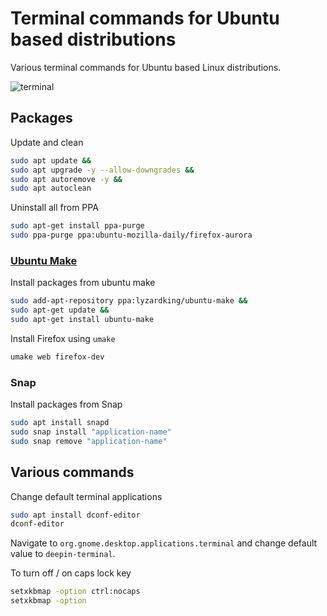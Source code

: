 # Terminal commands for Ubuntu based distributions

Various terminal commands for Ubuntu based Linux distributions.

![terminal](https://images.unsplash.com/photo-1518432031352-d6fc5c10da5a?ixlib=rb-1.2.1&ixid=eyJhcHBfaWQiOjEyMDd9&auto=format&fit=crop&w=1934&q=80)

## Packages

Update and clean

```bash
sudo apt update &&
sudo apt upgrade -y --allow-downgrades &&
sudo apt autoremove -y &&
sudo apt autoclean
```

Uninstall all from PPA

```bash
sudo apt-get install ppa-purge
sudo ppa-purge ppa:ubuntu-mozilla-daily/firefox-aurora
```

### [Ubuntu Make](https://wiki.ubuntu.com/ubuntu-make)

Install packages from ubuntu make

```bash
sudo add-apt-repository ppa:lyzardking/ubuntu-make &&
sudo apt-get update &&
sudo apt-get install ubuntu-make
```

Install Firefox using `umake`

```bash
umake web firefox-dev
```

### Snap

Install packages from Snap

```bash
sudo apt install snapd
sudo snap install "application-name"
sudo snap remove "application-name"
```

## Various commands

Change default terminal applications

```bash
sudo apt install dconf-editor
dconf-editor
```

Navigate to `org.gnome.desktop.applications.terminal` and change default value to `deepin-terminal`.

To turn off / on caps lock key

```bash
setxkbmap -option ctrl:nocaps
setxkbmap -option
```
